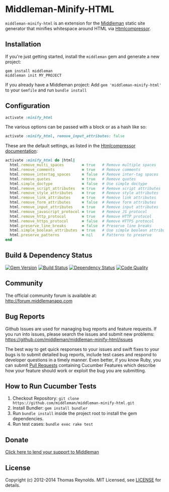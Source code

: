 # Middleman-Minify-HTML

`middleman-minify-html` is an extension for the [Middleman] static site generator that minifies whitespace around HTML via [Htmlcompressor](https://github.com/paolochiodi/htmlcompressor).

## Installation

If you're just getting started, install the `middleman` gem and generate a new project:

```
gem install middleman
middleman init MY_PROJECT
```

If you already have a Middleman project: Add `gem 'middleman-minify-html'` to your `Gemfile` and run `bundle install`

## Configuration

```ruby
activate :minify_html
```
The various options can be passed with a block or as a hash like so:
```ruby
activate :minify_html, remove_input_attributes: false
```
These are the default settings, as listed in the [Htmlcompressor documentation](https://github.com/paolochiodi/htmlcompressor#usage):
```ruby
activate :minify_html do |html|
  html.remove_multi_spaces        = true   # Remove multiple spaces
  html.remove_comments            = true   # Remove comments
  html.remove_intertag_spaces     = false  # Remove inter-tag spaces
  html.remove_quotes              = true   # Remove quotes
  html.simple_doctype             = false  # Use simple doctype
  html.remove_script_attributes   = true   # Remove script attributes
  html.remove_style_attributes    = true   # Remove style attributes
  html.remove_link_attributes     = true   # Remove link attributes
  html.remove_form_attributes     = false  # Remove form attributes
  html.remove_input_attributes    = true   # Remove input attributes
  html.remove_javascript_protocol = true   # Remove JS protocol
  html.remove_http_protocol       = true   # Remove HTTP protocol
  html.remove_https_protocol      = false  # Remove HTTPS protocol
  html.preserve_line_breaks       = false  # Preserve line breaks
  html.simple_boolean_attributes  = true   # Use simple boolean attributes
  html.preserve_patterns          = nil    # Patterns to preserve
end
```

## Build & Dependency Status

[![Gem Version](https://badge.fury.io/rb/middleman-minify-html.png)][gem]
[![Build Status](https://travis-ci.org/middleman/middleman-minify-html.png)][travis]
[![Dependency Status](https://gemnasium.com/middleman/middleman-minify-html.png?travis)][gemnasium]
[![Code Quality](https://codeclimate.com/github/middleman/middleman-minify-html.png)][codeclimate]

## Community

The official community forum is available at: http://forum.middlemanapp.com

## Bug Reports

Github Issues are used for managing bug reports and feature requests. If you run into issues, please search the issues and submit new problems: https://github.com/middleman/middleman-minify-html/issues

The best way to get quick responses to your issues and swift fixes to your bugs is to submit detailed bug reports, include test cases and respond to developer questions in a timely manner. Even better, if you know Ruby, you can submit [Pull Requests](https://help.github.com/articles/using-pull-requests) containing Cucumber Features which describe how your feature should work or exploit the bug you are submitting.

## How to Run Cucumber Tests

1. Checkout Repository: `git clone https://github.com/middleman/middleman-minify-html.git`
2. Install Bundler: `gem install bundler`
3. Run `bundle install` inside the project root to install the gem dependencies.
4. Run test cases: `bundle exec rake test`

## Donate

[Click here to lend your support to Middleman](https://spacebox.io/s/4dXbHBorC3)

## License

Copyright (c) 2012-2014 Thomas Reynolds. MIT Licensed, see [LICENSE] for details.

[middleman]: http://middlemanapp.com
[gem]: https://rubygems.org/gems/middleman-minify-html
[travis]: http://travis-ci.org/middleman/middleman-minify-html
[gemnasium]: https://gemnasium.com/middleman/middleman-minify-html
[codeclimate]: https://codeclimate.com/github/middleman/middleman-minify-html
[LICENSE]: https://github.com/middleman/middleman-minify-html/blob/master/LICENSE.md
